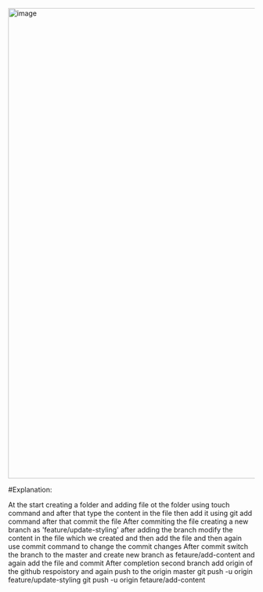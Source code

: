 <img width="960" alt="image" src="https://github.com/user-attachments/assets/e1c8d0de-03ab-40bc-ab09-ea7af2d5e557" />


#Explanation:

At the start creating a folder and adding file ot the folder using touch command and after that type the content in the file then add it using git add command after that commit the file
After commiting the file creating a new branch as 'feature/update-styling' after adding the branch  modify the content in the file which we created and then add the file and then again use commit command to change the commit changes
After commit switch the branch to the master and create new branch as fetaure/add-content and again add the file and commit 
After completion second branch add origin of the github respoistory and again push to the origin master 
git push -u origin feature/update-styling
git push -u origin fetaure/add-content
